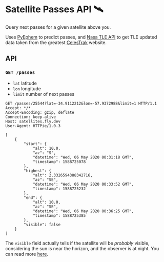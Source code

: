 # Satellite Passes API 🛰️

Query next passes for a given satellite above you. 

Uses [PyEphem](https://github.com/brandon-rhodes/pyephem) to predict passes, and [Nasa TLE API](https://github.com/ivanstan/tle-api) to get TLE updated data taken from the greatest [CelesTrak](https://celestrak.com) website.

## API
### `GET /passes`

- `lat` latitude
- `lon` longitude
- `limit` number of next passes

```
GET /passes/25544?lat=-34.9112212&lon=-57.9372988&limit=1 HTTP/1.1
Accept: */*
Accept-Encoding: gzip, deflate
Connection: keep-alive
Host: satellites.fly.dev
User-Agent: HTTPie/1.0.3
```
```
[
    {
        "start": {
            "alt": 10.0,
            "az": "S",
            "datetime": "Wed, 06 May 2020 00:31:18 GMT",
            "timestamp": 1588725078
        },
        "highest": {
            "alt": 2.3326594388342716,
            "az": "SE",
            "datetime": "Wed, 06 May 2020 00:33:52 GMT",
            "timestamp": 1588725232
        },
        "end": {
            "alt": 10.0,
            "az": "SE",
            "datetime": "Wed, 06 May 2020 00:36:25 GMT",
            "timestamp": 1588725385
        },
        "visible": false
    }
]
```
The `visible` field actually tells if the satellite will be _probably_ visible, considering the sun is near the horizon, and the observer is at night. You can read more [here](https://www.heavens-above.com/faq.aspx).